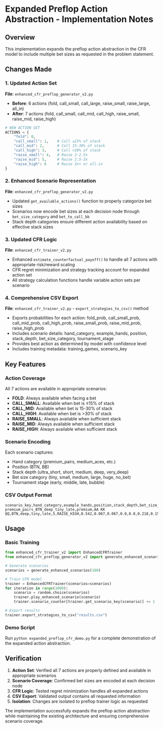 # Expanded Preflop Action Abstraction - Implementation Notes

## Overview
This implementation expands the preflop action abstraction in the CFR model to include multiple bet sizes as requested in the problem statement.

## Changes Made

### 1. Updated Action Set
**File**: `enhanced_cfr_preflop_generator_v2.py`
- **Before**: 6 actions (fold, call_small, call_large, raise_small, raise_large, all_in)
- **After**: 7 actions (fold, call_small, call_mid, call_high, raise_small, raise_mid, raise_high)

```python
# NEW ACTION SET
ACTIONS = {
    "fold": 0,
    "call_small": 1,    # Call ≤15% of stack  
    "call_mid": 2,      # Call 15-30% of stack
    "call_high": 3,     # Call >30% of stack
    "raise_small": 4,   # Raise 2-2.5x
    "raise_mid": 5,     # Raise 2.5-3x  
    "raise_high": 6     # Raise 3x+ or all-in
}
```

### 2. Enhanced Scenario Representation
**File**: `enhanced_cfr_preflop_generator_v2.py`
- Updated `get_available_actions()` function to properly categorize bet sizes
- Scenarios now encode bet sizes at each decision node through `bet_size_category` and `bet_to_call_bb`
- Stack depth categories ensure different action availability based on effective stack sizes

### 3. Updated CFR Logic
**File**: `enhanced_cfr_trainer_v2.py`
- Enhanced `estimate_counterfactual_payoff()` to handle all 7 actions with appropriate risk/reward scaling
- CFR regret minimization and strategy tracking account for expanded action set
- All strategy calculation functions handle variable action sets per scenario

### 4. Comprehensive CSV Export
**File**: `enhanced_cfr_trainer_v2.py` - `export_strategies_to_csv()` method
- Exports probabilities for each action: fold_prob, call_small_prob, call_mid_prob, call_high_prob, raise_small_prob, raise_mid_prob, raise_high_prob
- Includes scenario details: hand_category, example_hands, position, stack_depth, bet_size_category, tournament_stage
- Provides best action as determined by model with confidence level
- Includes training metadata: training_games, scenario_key

## Key Features

### Action Coverage
All 7 actions are available in appropriate scenarios:
- **FOLD**: Always available when facing a bet
- **CALL_SMALL**: Available when bet is ≤15% of stack
- **CALL_MID**: Available when bet is 15-30% of stack  
- **CALL_HIGH**: Available when bet is >30% of stack
- **RAISE_SMALL**: Always available when sufficient stack
- **RAISE_MID**: Always available when sufficient stack
- **RAISE_HIGH**: Always available when sufficient stack

### Scenario Encoding
Each scenario captures:
- Hand category (premium_pairs, medium_aces, etc.)
- Position (BTN, BB)
- Stack depth (ultra_short, short, medium, deep, very_deep)
- Bet size category (tiny, small, medium, large, huge, no_bet)
- Tournament stage (early, middle, late, bubble)

### CSV Output Format
```csv
scenario_key,hand_category,example_hands,position,stack_depth,bet_size_category,tournament_stage,training_games,best_action,confidence,fold_prob,call_small_prob,call_mid_prob,call_high_prob,raise_small_prob,raise_mid_prob,raise_high_prob
premium_pairs_BTN_deep_tiny_late,premium,AA KK QQ,BTN,deep,tiny,late,5,RAISE_HIGH,0.542,0.067,0.067,0.0,0.0,0.218,0.157,0.542
```

## Usage

### Basic Training
```python
from enhanced_cfr_trainer_v2 import EnhancedCFRTrainer
from enhanced_cfr_preflop_generator_v2 import generate_enhanced_scenarios

# Generate scenarios
scenarios = generate_enhanced_scenarios(100)

# Train CFR model
trainer = EnhancedCFRTrainer(scenarios=scenarios)
for iteration in range(1000):
    scenario = random.choice(scenarios)
    trainer.play_enhanced_scenario(scenario)
    trainer.scenario_counter[trainer.get_scenario_key(scenario)] += 1

# Export results
trainer.export_strategies_to_csv("results.csv")
```

### Demo Script
Run `python expanded_preflop_cfr_demo.py` for a complete demonstration of the expanded action abstraction.

## Verification

1. **Action Set**: Verified all 7 actions are properly defined and available in appropriate scenarios
2. **Scenario Coverage**: Confirmed bet sizes are encoded at each decision node
3. **CFR Logic**: Tested regret minimization handles all expanded actions
4. **CSV Export**: Validated output contains all requested information
5. **Isolation**: Changes are isolated to preflop trainer logic as requested

The implementation successfully expands the preflop action abstraction while maintaining the existing architecture and ensuring comprehensive scenario coverage.